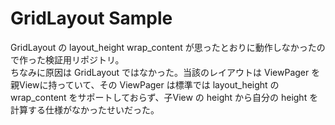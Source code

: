 # GridLayout Sample

GridLayout の layout_height wrap_content が思ったとおりに動作しなかったので作った検証用リポジトリ。  
ちなみに原因は GridLayout ではなかった。当該のレイアウトは ViewPager を親Viewに持っていて、その ViewPager は標準では layout_height の wrap_content をサポートしておらず、子View の height から自分の height を計算する仕様がなかったせいだった。
